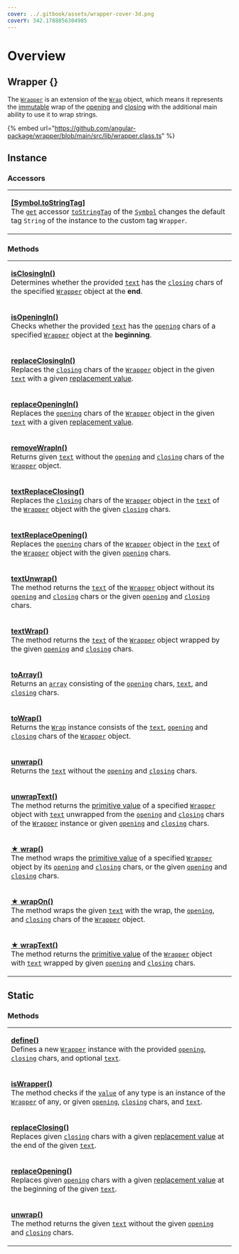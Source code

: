 ```yaml
---
cover: ../.gitbook/assets/wrapper-cover-3d.png
coverY: 342.1788856304985
---
```


# Overview

## Wrapper {}

The [`Wrapper`](https://github.com/angular-package/wrapper/blob/main/src/lib/wrapper.class.ts) is an extension of the [`Wrap`](broken-reference) object, which means it represents the [immutable](https://developer.mozilla.org/en-US/docs/Glossary/Immutable) wrap of the [opening](../getting-started/basic-concepts.md#opening) and [closing](../getting-started/basic-concepts.md#closing) with the additional main ability to use it to wrap strings.&#x20;

{% embed url="https://github.com/angular-package/wrapper/blob/main/src/lib/wrapper.class.ts" %}

## Instance

### Accessors

|                                                                                                                                                                                                                                                                                                                                                                                                                                                                                                                                                                                                                                                         |
| ------------------------------------------------------------------------------------------------------------------------------------------------------------------------------------------------------------------------------------------------------------------------------------------------------------------------------------------------------------------------------------------------------------------------------------------------------------------------------------------------------------------------------------------------------------------------------------------------------------------------------------------------------- |
| <p><strong></strong><a href="instance/accessors/symbol.tostringtag.md#symbol.tostringtag"><strong>​[Symbol.toStringTag]</strong></a><br>The <a href="https://developer.mozilla.org/en-US/docs/Web/JavaScript/Reference/Functions/get"><code>get</code></a> accessor <a href="https://developer.mozilla.org/en-US/docs/Web/JavaScript/Reference/Global_Objects/Symbol/toStringTag"><code>toStringTag</code></a> of the <a href="https://developer.mozilla.org/en-US/docs/Web/JavaScript/Reference/Global_Objects/Symbol"><code>Symbol</code></a> changes the default tag <code>String</code> of the instance to the custom tag <code>Wrapper</code>.</p> |

### Methods

|                                                                                                                                                                                                                                                                                                                                                                                                                                                                                                                                                                                                                                                                                                                                                                |
| -------------------------------------------------------------------------------------------------------------------------------------------------------------------------------------------------------------------------------------------------------------------------------------------------------------------------------------------------------------------------------------------------------------------------------------------------------------------------------------------------------------------------------------------------------------------------------------------------------------------------------------------------------------------------------------------------------------------------------------------------------------- |
| <p><strong></strong><a href="instance/methods/isclosingin.md"><strong>isClosingIn()</strong></a><br>Determines whether the provided <a href="instance/methods/isclosingin.md#text-string"><code>text</code></a> has the <a href="../wrap/accessors/closing.md"><code>closing</code></a> chars of the specified <a href="broken-reference"><code>Wrapper</code></a> object at the <strong>end</strong>.</p>                                                                                                                                                                                                                                                                                                                                                     |
| <p><strong></strong><a href="instance/methods/isopeningin.md"><strong>isOpeningIn()</strong></a><br>Checks whether the provided <a href="instance/methods/isopeningin.md#text-string"><code>text</code></a> has the <a href="../wrap/accessors/opening.md"><code>opening</code></a> chars of a specified <a href="broken-reference"><code>Wrapper</code></a> object at the <strong>beginning</strong>.</p>                                                                                                                                                                                                                                                                                                                                                     |
| <p><strong></strong><a href="instance/methods/replaceclosingin.md"><strong>replaceClosingIn()</strong></a><br>Replaces the <a href="../wrap/accessors/closing.md"><code>closing</code></a> chars of the <a href="overview.md"><code>Wrapper</code></a> object in the given <a href="instance/methods/replaceclosingin.md#text-string"><code>text</code></a> with a given <a href="instance/methods/replaceclosingin.md#replacevalue-string">replacement value</a>.</p>                                                                                                                                                                                                                                                                                         |
| <p><strong></strong><a href="instance/methods/replaceopeningin.md#replacevalue-string"><strong>replaceOpeningIn()</strong></a><br>Replaces the <a href="../wrap/accessors/opening.md"><code>opening</code></a> chars of the <a href="broken-reference"><code>Wrapper</code></a> object in the given <a href="instance/methods/replaceopeningin.md#text-string"><code>text</code></a> with a given <a href="instance/methods/replaceopeningin.md#replacevalue-string">replacement value</a>.</p>                                                                                                                                                                                                                                                                |
| <p><strong></strong><a href="instance/methods/removewrapin.md"><strong>removeWrapIn()</strong></a><br>Returns given <a href="instance/methods/removewrapin.md#text-string"><code>text</code></a> without the <a href="../wrap/accessors/opening.md"><code>opening</code></a> and <a href="../wrap/accessors/closing.md"><code>closing</code></a> chars of the <a href="broken-reference"><code>Wrapper</code></a> object.</p>                                                                                                                                                                                                                                                                                                                                  |
| <p><strong></strong><a href="instance/methods/textreplaceclosing.md"><strong>textReplaceClosing()</strong></a><br>Replaces the <a href="../wrap/accessors/#wrap.prototype.closing"><code>closing</code></a> chars of the <a href="broken-reference"><code>Wrapper</code></a> object in the <a href="../wrap/accessors/text.md"><code>text</code></a> of the <a href="broken-reference"><code>Wrapper</code></a> object with the given <a href="instance/methods/textreplaceclosing.md#closing-string"><code>closing</code></a> chars.</p>                                                                                                                                                                                                                      |
| <p><strong></strong><a href="instance/methods/textreplaceopening.md"><strong>textReplaceOpening()</strong></a><br>Replaces the <a href="../wrap/accessors/opening.md"><code>opening</code></a> chars of the <a href="broken-reference"><code>Wrapper</code></a> object in the <a href="../wrap/accessors/text.md"><code>text</code></a> of the <a href="broken-reference"><code>Wrapper</code></a> object with the given <a href="instance/methods/textreplaceopening.md#opening-string"><code>opening</code></a> chars.</p>                                                                                                                                                                                                                                   |
| <p><strong></strong><a href="instance/methods/textunwrap.md"><strong>textUnwrap()</strong></a><br>The method returns the <a href="../wrap/accessors/text.md"><code>text</code></a> of the <a href="broken-reference"><code>Wrapper</code></a> object without its <a href="../wrap/accessors/#wrap.prototype.opening"><code>opening</code></a> and <a href="../wrap/accessors/#wrap.prototype.closing"><code>closing</code></a> chars or the given <a href="overview.md#opening-string"><code>opening</code></a> and <a href="overview.md#closing-string"><code>closing</code></a> chars.</p>                                                                                                                                                                   |
| <p><strong></strong><a href="instance/methods/textwrap.md"><strong>textWrap()</strong></a><br>The method returns the <a href="../wrap/accessors/text.md"><code>text</code></a> of the <a href="broken-reference"><code>Wrapper</code></a> object wrapped by the given <a href="instance/methods/textwrap.md#opening-textopening"><code>opening</code></a> and <a href="instance/methods/textwrap.md#closing-textclosing"><code>closing</code></a> chars.</p>                                                                                                                                                                                                                                                                                                   |
| <p><strong></strong><a href="instance/methods/toarray.md"><strong>toArray()</strong></a><br>Returns an <a href="https://developer.mozilla.org/en-US/docs/Web/JavaScript/Reference/Global_Objects/Array"><code>array</code></a> consisting of the <a href="../wrap/accessors/opening.md"><code>opening</code></a> chars, <a href="../wrap/accessors/text.md"><code>text</code></a>, and <a href="../wrap/accessors/closing.md"><code>closing</code></a> chars.</p>                                                                                                                                                                                                                                                                                              |
| <p><strong></strong><a href="instance/methods/towrap.md"><strong>toWrap()</strong></a><br>Returns the <a href="broken-reference"><code>Wrap</code></a> instance consists of the <a href="../wrap/accessors/text.md"><code>text</code></a>, <a href="../wrap/accessors/opening.md"><code>opening</code></a> and <a href="../wrap/accessors/closing.md"><code>closing</code></a> chars of the <a href="broken-reference"><code>Wrapper</code></a> object.</p>                                                                                                                                                                                                                                                                                                    |
| <p><strong></strong><a href="instance/methods/unwrap.md"><strong>unwrap()</strong></a><br>Returns the <a href="../wrap/accessors/text.md"><code>text</code></a> without the <a href="../wrap/accessors/opening.md"><code>opening</code></a> and <a href="../wrap/accessors/closing.md"><code>closing</code></a> chars.</p>                                                                                                                                                                                                                                                                                                                                                                                                                                     |
| <p><strong></strong><a href="instance/methods/unwraptext.md"><strong>unwrapText()</strong></a><br>The method returns the <a href="../wrap/methods/instance/valueof.md">primitive value</a> of a specified <a href="broken-reference"><code>Wrapper</code></a> object with <a href="../wrap/accessors/text.md"><code>text</code></a> unwrapped from the <a href="../wrap/accessors/opening.md"><code>opening</code></a> and <a href="../wrap/accessors/closing.md"><code>closing</code></a> chars of the <a href="broken-reference"><code>Wrapper</code></a> instance or given <a href="instance/methods/unwraptext.md#opening-string"><code>opening</code></a> and <a href="instance/methods/unwraptext.md#closing-string"><code>closing</code></a> chars.</p> |
| <p><strong></strong><a href="instance/methods/wrap.md"><strong>★ wrap()</strong></a><br>The method wraps the <a href="../wrap/methods/instance/valueof.md">primitive value</a> of a specified <a href="broken-reference"><code>Wrapper</code></a> object by its <a href="../wrap/accessors/opening.md"><code>opening</code></a> and <a href="../wrap/accessors/closing.md"><code>closing</code></a> chars, or the given <a href="instance/methods/wrap.md#opening-customopening"><code>opening</code></a> and <a href="instance/methods/wrap.md#closing-customclosing"><code>closing</code></a> chars.</p>                                                                                                                                                     |
| <p><strong></strong><a href="instance/methods/wrapon.md"><strong>★ wrapOn()</strong></a><br>The method wraps the given <a href="instance/methods/wrapon.md#text-customtext"><code>text</code></a> with the wrap, the <a href="../wrap/accessors/opening.md"><code>opening</code></a>, and <a href="../wrap/accessors/closing.md"><code>closing</code></a> chars of the <a href="overview.md"><code>Wrapper</code></a> object.</p>                                                                                                                                                                                                                                                                                                                              |
| <p><strong></strong><a href="instance/methods/wraptext.md"><strong>★ wrapText()</strong></a><br>The method returns the <a href="../wrap/methods/instance/valueof.md">primitive value</a> of the <a href="broken-reference"><code>Wrapper</code></a> object with <a href="../wrap/accessors/text.md"><code>text</code></a> wrapped by given <a href="instance/methods/wraptext.md#opening-textopening"><code>opening</code></a> and <a href="instance/methods/wraptext.md#closing-textclosing"><code>closing</code></a> chars.</p>                                                                                                                                                                                                                              |

## Static

### Methods

|                                                                                                                                                                                                                                                                                                                                                                                                                                                                                                                                                           |
| --------------------------------------------------------------------------------------------------------------------------------------------------------------------------------------------------------------------------------------------------------------------------------------------------------------------------------------------------------------------------------------------------------------------------------------------------------------------------------------------------------------------------------------------------------- |
| <p><strong></strong><a href="static/methods/define.md"><strong>define()</strong></a><br>Defines a new <a href="broken-reference"><code>Wrapper</code></a> instance with the provided <a href="static/methods/define.md#opening-opening"><code>opening</code></a>, <a href="static/methods/define.md#closing-closing"><code>closing</code></a> chars, and optional <a href="static/methods/define.md#text-text"><code>text</code></a>.</p>                                                                                                                 |
| <p><strong></strong><a href="static/methods/iswrapper.md"><strong>isWrapper()</strong></a><br>The method checks if the <a href="static/methods/iswrapper.md#value-any"><code>value</code></a> of any type is an instance of the <a href="broken-reference"><code>Wrapper</code></a> of any, or given <a href="static/methods/iswrapper.md#opening-opening"><code>opening</code></a>, <a href="static/methods/iswrapper.md#closing-closing"><code>closing</code></a> chars, and <a href="static/methods/iswrapper.md#text-text"><code>text</code></a>.</p> |
| <p><strong></strong><a href="static/methods/replaceclosing.md"><strong>replaceClosing()</strong></a><br>Replaces given <a href="static/methods/replaceclosing.md#closing-string"><code>closing</code></a> chars with a given <a href="static/methods/replaceclosing.md#replacevalue-string">replacement value</a> at the end of the given <a href="static/methods/replaceclosing.md#text-string"><code>text</code></a>.</p>                                                                                                                               |
| <p><strong></strong><a href="static/methods/replaceopening.md"><strong>replaceOpening()</strong></a><br>Replaces given <a href="static/methods/replaceopening.md#opening-string"><code>opening</code></a> chars with a given <a href="static/methods/replaceopening.md#replacevalue-string">replacement value</a> at the beginning of the given <a href="static/methods/replaceopening.md#text-string"><code>text</code></a>.</p>                                                                                                                         |
| <p><strong></strong><a href="static/methods/unwrap.md"><strong>unwrap()</strong></a><br>The method returns the given <a href="static/methods/unwrap.md#text-string"><code>text</code></a> without the given <a href="static/methods/unwrap.md#opening-string"><code>opening</code></a> and <a href="static/methods/unwrap.md#closing-string"><code>closing</code></a> chars.</p>                                                                                                                                                                          |
